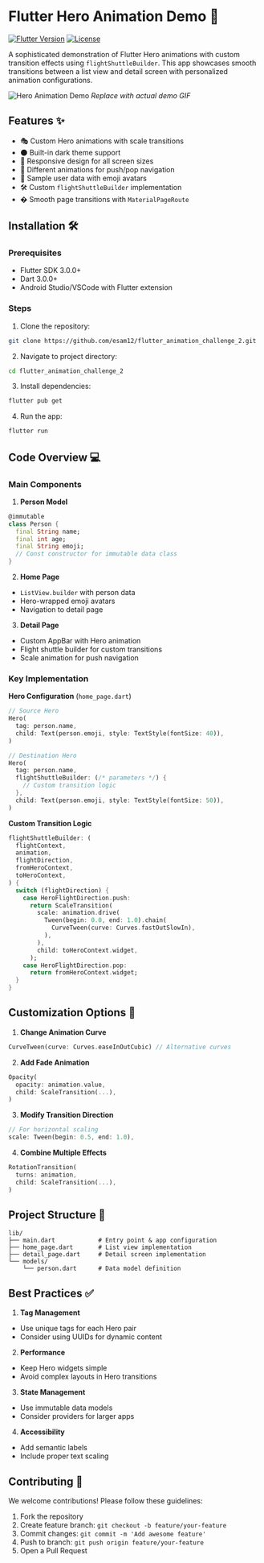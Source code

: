 # Flutter Hero Animation Demo 🚀

[![Flutter Version](https://img.shields.io/badge/flutter-3.13.0+-blue.svg)](https://flutter.dev)
[![License](https://img.shields.io/badge/license-MIT-green.svg)](https://opensource.org/licenses/MIT)

A sophisticated demonstration of Flutter Hero animations with custom transition effects using `flightShuttleBuilder`. This app showcases smooth transitions between a list view and detail screen with personalized animation configurations.

![Hero Animation Demo](https://example.com/path-to-your-gif.gif) *Replace with actual demo GIF*

## Features ✨

- 🎭 Custom Hero animations with scale transitions
- 🌑 Built-in dark theme support
- 📱 Responsive design for all screen sizes
- 🔄 Different animations for push/pop navigation
- 👤 Sample user data with emoji avatars
- 🛠️ Custom `flightShuttleBuilder` implementation
- � Smooth page transitions with `MaterialPageRoute`

## Installation 🛠️

### Prerequisites
- Flutter SDK 3.0.0+
- Dart 3.0.0+
- Android Studio/VSCode with Flutter extension

### Steps
1. Clone the repository:
```bash
git clone https://github.com/esam12/flutter_animation_challenge_2.git
```

2. Navigate to project directory:
```bash
cd flutter_animation_challenge_2
```

3. Install dependencies:
```bash
flutter pub get
```

4. Run the app:
```bash
flutter run
```

## Code Overview 💻

### Main Components
1. **Person Model**
```dart
@immutable
class Person {
  final String name;
  final int age;
  final String emoji;
  // Const constructor for immutable data class
}
```

2. **Home Page**
- `ListView.builder` with person data
- Hero-wrapped emoji avatars
- Navigation to detail page

3. **Detail Page**
- Custom AppBar with Hero animation
- Flight shuttle builder for custom transitions
- Scale animation for push navigation

### Key Implementation
**Hero Configuration** (`home_page.dart`)
```dart
// Source Hero
Hero(
  tag: person.name,
  child: Text(person.emoji, style: TextStyle(fontSize: 40)),
)

// Destination Hero
Hero(
  tag: person.name,
  flightShuttleBuilder: (/* parameters */) {
    // Custom transition logic
  },
  child: Text(person.emoji, style: TextStyle(fontSize: 50)),
)
```

**Custom Transition Logic**
```dart
flightShuttleBuilder: (
  flightContext,
  animation,
  flightDirection,
  fromHeroContext,
  toHeroContext,
) {
  switch (flightDirection) {
    case HeroFlightDirection.push:
      return ScaleTransition(
        scale: animation.drive(
          Tween(begin: 0.0, end: 1.0).chain(
            CurveTween(curve: Curves.fastOutSlowIn),
          ),
        ),
        child: toHeroContext.widget,
      );
    case HeroFlightDirection.pop:
      return fromHeroContext.widget;
  }
}
```

## Customization Options 🎨

1. **Change Animation Curve**
```dart
CurveTween(curve: Curves.easeInOutCubic) // Alternative curves
```

2. **Add Fade Animation**
```dart
Opacity(
  opacity: animation.value,
  child: ScaleTransition(...),
)
```

3. **Modify Transition Direction**
```dart
// For horizontal scaling
scale: Tween(begin: 0.5, end: 1.0),
```

4. **Combine Multiple Effects**
```dart
RotationTransition(
  turns: animation,
  child: ScaleTransition(...),
)
```

## Project Structure 📂

```
lib/
├── main.dart            # Entry point & app configuration
├── home_page.dart       # List view implementation
├── detail_page.dart     # Detail screen implementation
└── models/
    └── person.dart      # Data model definition
```

## Best Practices ✅

1. **Tag Management**
- Use unique tags for each Hero pair
- Consider using UUIDs for dynamic content

2. **Performance**
- Keep Hero widgets simple
- Avoid complex layouts in Hero transitions

3. **State Management**
- Use immutable data models
- Consider providers for larger apps

4. **Accessibility**
- Add semantic labels
- Include proper text scaling

## Contributing 🤝

We welcome contributions! Please follow these guidelines:
1. Fork the repository
2. Create feature branch: `git checkout -b feature/your-feature`
3. Commit changes: `git commit -m 'Add awesome feature'`
4. Push to branch: `git push origin feature/your-feature`
5. Open a Pull Request
